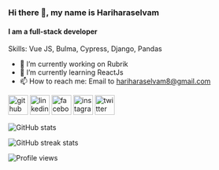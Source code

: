 ### Hi there 👋, my name is Hariharaselvam
#### I am a full-stack developer

Skills: Vue JS, Bulma, Cypress, Django, Pandas

- 🔭 I’m currently working on Rubrik 
- 🌱 I’m currently learning ReactJs 
- 📫 How to reach me: Email to hariharaselvam8@gmail.com 


[<img src='https://cdn.jsdelivr.net/npm/simple-icons@3.0.1/icons/github.svg' alt='github' height='40'>](https://github.com/hariharaselvam)  [<img src='https://cdn.jsdelivr.net/npm/simple-icons@3.0.1/icons/linkedin.svg' alt='linkedin' height='40'>](https://www.linkedin.com/in/hariharaselvam/)  [<img src='https://cdn.jsdelivr.net/npm/simple-icons@3.0.1/icons/facebook.svg' alt='facebook' height='40'>](https://www.facebook.com/hariharaselvam)  [<img src='https://cdn.jsdelivr.net/npm/simple-icons@3.0.1/icons/instagram.svg' alt='instagram' height='40'>](https://www.instagram.com/hariharaselvamb/)  [<img src='https://cdn.jsdelivr.net/npm/simple-icons@3.0.1/icons/twitter.svg' alt='twitter' height='40'>](https://twitter.com/hariharaselvam)  

![GitHub stats](https://github-readme-stats.vercel.app/api?username=hariharaselvam&show_icons=true&count_private=true)  

![GitHub streak stats](https://github-readme-streak-stats.herokuapp.com/?user=hariharaselvam)  

![Profile views](https://gpvc.arturio.dev/hariharaselvam)  

